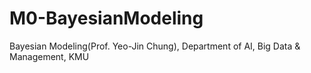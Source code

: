 # M0-BayesianModeling
Bayesian Modeling(Prof. Yeo-Jin Chung), Department of AI, Big Data &amp; Management, KMU
